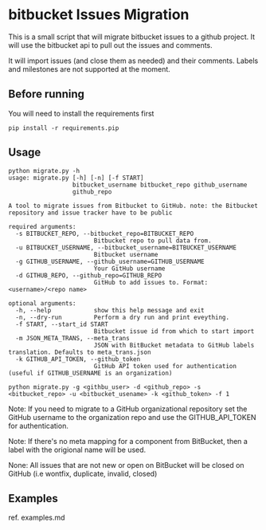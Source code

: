 # bitbucket Issues Migration

This is a small script that will migrate bitbucket issues to a github project.
It will use the bitbucket api to pull out the issues and comments.

It will import issues (and close them as needed) and their comments. Labels and
milestones are not supported at the moment.

## Before running

You will need to install the requirements first

    pip install -r requirements.pip

## Usage
    
    python migrate.py -h
    usage: migrate.py [-h] [-n] [-f START]
                      bitbucket_username bitbucket_repo github_username
                      github_repo

    A tool to migrate issues from Bitbucket to GitHub. note: the Bitbucket
    repository and issue tracker have to be public

    required arguments:
      -s BITBUCKET_REPO, --bitbucket_repo=BITBUCKET_REPO
                            Bitbucket repo to pull data from.
      -u BITBUCKET_USERNAME, --bitbucket_username=BITBUCKET_USERNAME
                            Bitbucket username
      -g GITHUB_USERNAME, --github_username=GITHUB_USERNAME
                            Your GitHub username
      -d GITHUB_REPO, --github_repo=GITHUB_REPO
                            GitHub to add issues to. Format: <username>/<repo name>

    optional arguments:
      -h, --help            show this help message and exit
      -n, --dry-run         Perform a dry run and print eveything.
      -f START, --start_id START
                            Bitbucket issue id from which to start import
      -m JSON_META_TRANS, --meta_trans
                            JSON with BitBucket metadata to GitHub labels translation. Defaults to meta_trans.json
      -k GITHUB_API_TOKEN, --github_token
                            GitHub API token used for authentication (useful if GITHUB_USERNAME is an organization)

    python migrate.py -g <githbu_user> -d <github_repo> -s <bitbucket_repo> -u <bitbucket_usename> -k <github_token> -f 1

Note: If you need to migrate to a GitHub organizational repository set the GitHub username to the organization repo
and use the GITHUB_API_TOKEN for authentication.

Note: If there's no meta mapping for a component from BitBucket, then a label with the origional name will be used.

None: All issues that are not new or open on BitBucket will be closed on GitHub (i.e wontfix, duplicate, invalid, closed)

## Examples

ref. examples.md

